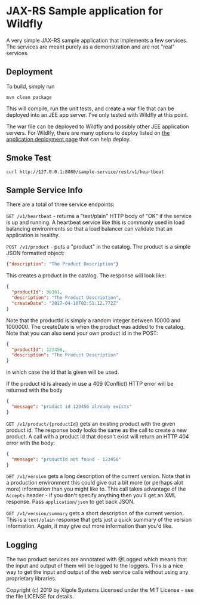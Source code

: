 # JAX-RS Sample application for Wildfly
A very simple JAX-RS sample application that implements a few services.  The
services are meant purely as a demonstration and are not "real" services.


Deployment
----

To build, simply run

```mvn clean package```

This will compile, run the unit tests, and create a war file that can be deployed into an JEE app server.  I've only
tested with Wildfly at this point.

The war file can be deployed to Wildfly and possibly other JEE application servers.
For Wildlfy, there are many options to deploy listed on
[the application deployment page](https://docs.jboss.org/author/display/WFLY10/Application+deployment)
that can help deploy.

Smoke Test
----

```
curl http://127.0.0.1:8080/sample-service/rest/v1/heartbeat
```

Sample Service Info
----
There are a total of three service endpoints:

```GET /v1/heartbeat``` - returns a "text/plain" HTTP body of "OK" if the service is up
  and running. A heartbeat service like this is commonly used in load balancing
  environments so that a load balancer can validate that an application is healthy.

```POST /v1/product``` - puts a "product" in the catalog.  The product is a simple JSON
  formatted object:
  
  ```json
{"description": "The Product Description"}
```

This creates a product in the catalog.  The response will look like:

```json
{
  "productId": 96361,
  "description": "The Product Description",
  "createDate": "2017-04-10T02:51:12.772Z"
}
```

Note that the productId is simply a random integer between 10000 and 1000000.  The
createDate is when the product was added to the catalog.  Note that you can also
send your own product id in the POST:

```json
{
  "productId": 123456,
  "description": "The Product Description"
}
```

in which case the id that is given will be used.

If the product id is already in use a 409 (Conflict) HTTP error will be returned
with the body

```json
{
  "message": "product id 123456 already exists"
}
```

```GET /v1/product/{productId}``` gets an existing product with the given product id.
The response body looks the same as the call to create a new product.  A call with a
product id that doesn't exist will return an HTTP 404 error with the body:

```json
{
  "message": "productId not found - 123456"
}
```

```GET /v1/version``` gets a long description of the current version.  Note that in a production environment
this could give out a bit more (or perhaps alot more) information than you might like to.  This call takes
advantage of the `Accepts` header - if you don't specify anything then you'll get an XML response.  Pass
`application/json` to get back JSON.

```GET /v1/version/summary``` gets a short description of the current version.  This is a `text/plain` response
that gets just a quick summary of the version information.  Again, it may give out more information than
you'd like.


Logging
----
The two product services are annotated with @Logged which means that the input
and output of them will be logged to the loggers.  This is a nice way to get
the input and output of the web service calls without using any proprietary libraries.


Copyright (c) 2019
by Xigole Systems
Licensed under the MIT License - see the file LICENSE for details. 
